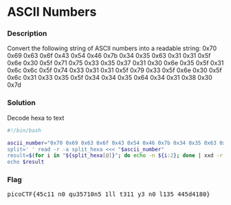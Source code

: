 <h1>ASCII Numbers</h1>
<h3>Description</h3>
<p>Convert the following string of ASCII numbers into a readable string:
0x70 0x69 0x63 0x6f 0x43 0x54 0x46 0x7b 0x34 0x35 0x63 0x31 0x31 0x5f 0x6e 0x30 0x5f 0x71 0x75 0x33 0x35 0x37 0x31 0x30 0x6e 0x35 0x5f 0x31 0x6c 0x6c 0x5f 0x74 0x33 0x31 0x31 0x5f 0x79 0x33 0x5f 0x6e 0x30 0x5f 0x6c 0x31 0x33 0x35 0x5f 0x34 0x34 0x35 0x64 0x34 0x31 0x38 0x30 0x7d</p>
<h3>Solution</h3>
<p>Decode hexa to text</p>

```bash
#!/bin/bash

ascii_number="0x70 0x69 0x63 0x6f 0x43 0x54 0x46 0x7b 0x34 0x35 0x63 0x31 0x31 0x5f 0x6e 0x30 0x5f 0x71 0x75 0x33 0x35 0x37 0x31 0x30 0x6e 0x35 0x5f 0x31 0x6c 0x6c 0x5f 0x74 0x33 0x31>
split=' ' read -r -a split_hexa <<< "$ascii_number"
result=$(for i in "${split_hexa[@]}"; do echo -n ${i:2}; done | xxd -r -p)
echo $result
```
<h3>Flag</h3>
<pre>
picoCTF{45c11_n0_qu35710n5_1ll_t311_y3_n0_l135_445d4180}
</pre>
